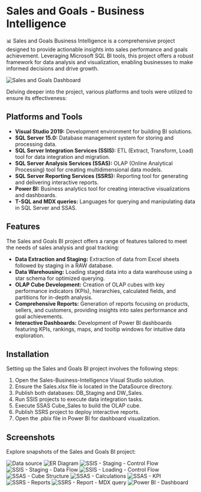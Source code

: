 # Sales and Goals - Business Intelligence

📊 Sales and Goals Business Intelligence is a comprehensive project designed to provide actionable insights into sales performance and goals achievement. Leveraging Microsoft SQL BI tools, this project offers a robust framework for data analysis and visualization, enabling businesses to make informed decisions and drive growth.

![Sales and Goals Dashboard](https://github.com/DE-romane/Sales-Business-Intelligence/blob/main/Images/Power%20BI%20-%20Dashboard.PNG)

Delving deeper into the project, various platforms and tools were utilized to ensure its effectiveness:

## Platforms and Tools

- **Visual Studio 2019:** Development environment for building BI solutions.
- **SQL Server 15.0:** Database management system for storing and processing data.
- **SQL Server Integration Services (SSIS):** ETL (Extract, Transform, Load) tool for data integration and migration.
- **SQL Server Analysis Services (SSAS):** OLAP (Online Analytical Processing) tool for creating multidimensional data models.
- **SQL Server Reporting Services (SSRS):** Reporting tool for generating and delivering interactive reports.
- **Power BI:** Business analytics tool for creating interactive visualizations and dashboards.
- **T-SQL and MDX queries:** Languages for querying and manipulating data in SQL Server and SSAS.

## Features

The Sales and Goals BI project offers a range of features tailored to meet the needs of sales analysis and goal tracking:

- **Data Extraction and Staging:** Extraction of data from Excel sheets followed by staging in a RAW database.
- **Data Warehousing:** Loading staged data into a data warehouse using a star schema for optimized querying.
- **OLAP Cube Development:** Creation of OLAP cubes with key performance indicators (KPIs), hierarchies, calculated fields, and partitions for in-depth analysis.
- **Comprehensive Reports:** Generation of reports focusing on products, sellers, and customers, providing insights into sales performance and goal achievements.
- **Interactive Dashboards:** Development of Power BI dashboards featuring KPIs, rankings, maps, and tooltip windows for intuitive data exploration.

## Installation 

Setting up the Sales and Goals BI project involves the following steps:

1. Open the Sales-Business-Intelligence Visual Studio solution.
2. Ensure the Sales.xlsx file is located in the DataSource directory.
3. Publish both databases: DB_Staging and DW_Sales.
4. Run SSIS projects to execute data integration tasks.
5. Execute SSAS Cube_Sales to build the OLAP cube.
6. Publish SSRS project to deploy interactive reports.
7. Open the .pbix file in Power BI for dashboard visualization.

## Screenshots

Explore snapshots of the Sales and Goals BI project:

![Data source](https://github.com/DE-romane/Sales-Business-Intelligence/blob/main/Images/Data%20source.PNG)
![ER Diagram](https://github.com/DE-romane/Sales-Business-Intelligence/blob/main/Images/Datawarehouse%20-%20ER%20diagram.PNG)
![SSIS - Staging - Control Flow](https://github.com/DE-romane/Sales-Business-Intelligence/blob/main/Images/SSIS%20-%20Staging%20-%20Control%20Flow.PNG)
![SSIS - Staging - Data Flow](https://github.com/DE-romane/Sales-Business-Intelligence/blob/main/Images/SSIS%20-%20Staging%20-%20Data%20flow.PNG)
![SSIS - Loading - Control Flow](https://github.com/DE-romane/Sales-Business-Intelligence/blob/main/Images/SSIS%20-%20Loading%20-%20Control%20Flow.PNG)
![SSAS - Cube Structure](https://github.com/DE-romane/Sales-Business-Intelligence/blob/main/Images/SSAS%20-%20Cube%20structure.PNG)
![SSAS - Calculations](https://github.com/DE-romane/Sales-Business-Intelligence/blob/main/Images/SSAS%20-%20Calculations.PNG)
![SSAS - KPI](https://github.com/DE-romane/Sales-Business-Intelligence/blob/main/Images/SSAS%20-%20KPI.PNG)
![SSRS - Reports](https://github.com/DE-romane/Sales-Business-Intelligence/blob/main/Images/SSRS%20-%20Reports.PNG)
![SSRS - Report - MDX query](https://github.com/DE-romane/Sales-Business-Intelligence/blob/main/Images/SSRS%20-%20Report%20-%20MDX%20query.PNG)
![Power BI - Dashboard](https://github.com/DE-romane/Sales-Business-Intelligence/blob/main/Images/Power%20BI%20-%20Dashboard.PNG)
